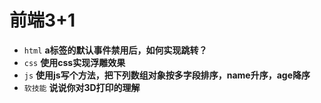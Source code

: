 # 前端3+1
- `html` **a标签的默认事件禁用后，如何实现跳转？**
- `css` **使用css实现浮雕效果**
- `js` **使用js写个方法，把下列数组对象按多字段排序，name升序，age降序**
- `软技能` **说说你对3D打印的理解**